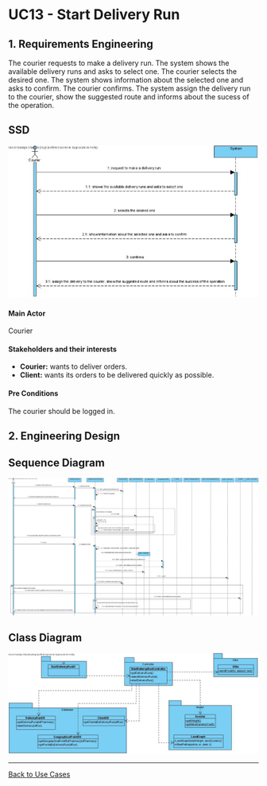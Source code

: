 # UC13 - Start Delivery Run

## 1. Requirements Engineering
The courier requests to make a delivery run. The system shows the available delivery runs and asks to select one. The courier selects the desired one. The system shows information about the selected one and asks to confirm. The courier confirms. The system assign the delivery run to the courier, show the suggested route and informs about the sucess of the operation.
## SSD
![UC13_SSD.jpg](UC13_SSD.jpg)

#### Main Actor

Courier

#### Stakeholders and their interests
* **Courier:** wants to deliver orders.
* **Client:** wants its orders to be delivered quickly as possible.

#### Pre Conditions
The courier should be logged in.

## 2. Engineering Design

## Sequence Diagram
![UC13_SD.jpg](UC13_SD.jpg)


## Class Diagram
![UC13_CD.jpg](UC13_CD.jpg)

____

[Back to Use Cases](../UseCases.md)